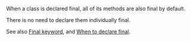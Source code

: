 When a class is declared final, all of its methods are also final by default. 

There is no need to declare them individually final.

<?php

    final class foo {
        // Useless final, as the whole class is final
        final function method() { }
    }

    class bar {
        // Useful final, as the whole class is not final
        final function method() { }
    }

?>

See also [Final keyword](http://php.net/manual/en/language.oop5.final.php), and [When to declare final](https://ocramius.github.io/blog/when-to-declare-classes-final/).
